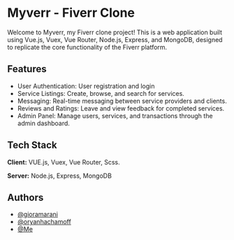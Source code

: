 
# Myverr - Fiverr Clone

Welcome to Myverr, my Fiverr clone project! 
This is a web application built using Vue.js, Vuex, Vue Router, Node.js, Express, and MongoDB, designed to replicate the core functionality of the Fiverr platform.



## Features

- User Authentication: User registration and login
- Service Listings: Create, browse, and search for services.
- Messaging: Real-time messaging between service providers and clients.
- Reviews and Ratings: Leave and view feedback for completed services.
- Admin Panel: Manage users, services, and transactions through the admin dashboard.



## Tech Stack

**Client:** VUE.js, Vuex, Vue Router, Scss.

**Server:** Node.js, Express, MongoDB


## Authors

- [@gioramarani](https://github.com/gioramarani)
- [@oryanhachamoff](https://github.com/oryanhach)
- [@Me](https://github.com/GaashShmilovich)


